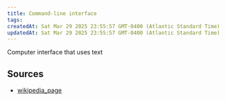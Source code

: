 ```yaml
---
title: Command-line interface
tags: 
createdAt: Sat Mar 29 2025 23:55:57 GMT-0400 (Atlantic Standard Time)
updatedAt: Sat Mar 29 2025 23:55:57 GMT-0400 (Atlantic Standard Time)
---
```



Computer interface that uses text



## Sources
- [wikipedia_page](https://en.wikipedia.org/wiki/Command-line_interface)

